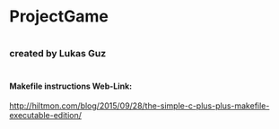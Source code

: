 # ProjectGame
#
### created by Lukas Guz
#
#### Makefile instructions Web-Link:
http://hiltmon.com/blog/2015/09/28/the-simple-c-plus-plus-makefile-executable-edition/
